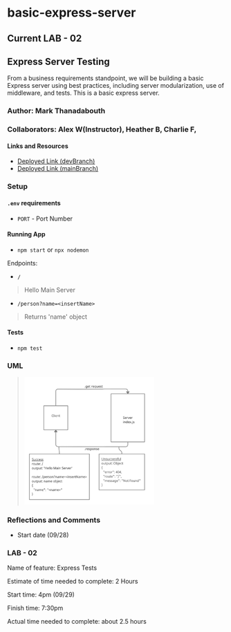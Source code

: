 # basic-express-server

## Current LAB - 02

## Express Server Testing

From a business requirements standpoint, we will be building a basic Express server using best practices, including server modularization, use of middleware, and tests. This is a basic express server.

### Author: Mark Thanadabouth

### Collaborators: Alex W(Instructor), Heather B, Charlie F, 

#### Links and Resources
* [Deployed Link (devBranch)](https://markt-basic-express-server-dev.herokuapp.com/)
* [Deployed Link (mainBranch)](https://mt-basic-express-server-prod.herokuapp.com/)

### Setup

#### `.env` requirements
- `PORT` - Port Number

#### Running App
- `npm start` or `npx nodemon`

Endpoints:
- `/`
> Hello Main Server
- `/person?name=<insertName>`
> Returns 'name' object 

#### Tests
- `npm test`


### UML
> <img src="src/UML/401lab02_UML.jpg" width="300"/>

### Reflections and Comments
* Start date (09/28)

### LAB - 02

Name of feature: Express Tests

Estimate of time needed to complete: 2 Hours

Start time: 4pm (09/29)

Finish time: 7:30pm

Actual time needed to complete: about 2.5 hours
